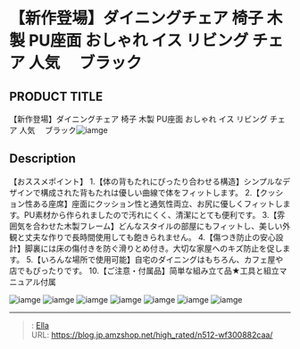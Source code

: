 # 【新作登場】ダイニングチェア 椅子 木製 PU座面 おしゃれ イス リビング チェア 人気　 ブラック


## PRODUCT TITLE 

【新作登場】ダイニングチェア 椅子 木製 PU座面 おしゃれ イス リビング チェア 人気　 ブラック![iamge](https://b2bfiles1.gigab2b.cn/image/wkseller/301/20230519_08b7cc0f7d8905f0d85171165a9db321.jpg)

## Description

【おススメポイント】
1.【体の背もたれにぴったり合わせる構造】シンプルなデザインで構成された背もたれは優しい曲線で体をフィットします。
2.【クッション性ある座席】座面にクッション性と通気性両立、お尻に優しくフィットします。PU素材から作られましたので汚れにくく、清潔にとても便利です。
3.【雰囲気を合わせた木製フレーム】どんなスタイルの部屋にもフィットし、美しい外観と丈夫な作りで長時間使用しても飽きられません。
4.【傷つき防止の安心設計】脚裏には床の傷付きを防ぐ滑りとめ付き。大切な家屋へのキズ防止を促します。
5.【いろんな場所で使用可能】自宅のダイニングはもちろん、カフェ屋や店でもぴったりです。
10.【ご注意・付属品】简単な組み立て品★工具と組立マニュアル付属



![iamge](https://b2bfiles1.gigab2b.cn/image/wkseller/301/20230519_19594dbc9319f82fdf379b0d1978d4c9.jpg)
![iamge](https://b2bfiles1.gigab2b.cn/image/wkseller/301/20230519_64b1272e0db493780b27b926337f58a8.jpg)
![iamge](https://b2bfiles1.gigab2b.cn/image/wkseller/301/20230519_001247c370666bfc9ab81605b1a4afd7.jpg)
![iamge](https://b2bfiles1.gigab2b.cn/image/wkseller/301/20230519_e7a19e2bc6c00ec5fc2a6dce4145f134.jpg)
![iamge](https://b2bfiles1.gigab2b.cn/image/wkseller/301/20230519_c7b35061361b0515bd4340c1dd40a4a5.jpg)
![iamge](https://b2bfiles1.gigab2b.cn/image/wkseller/301/20230519_5ecbec25b1485d246e0cf2d81519ad3b.jpg)
![iamge](https://b2bfiles1.gigab2b.cn/image/wkseller/301/20230519_f0d0ac1a1110b7c8396fae1cf142c56b.jpg)


---

> : [Ella](https://blog.jp.amzshop.net/)  
> URL: https://blog.jp.amzshop.net/high_rated/n512-wf300882caa/  

